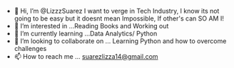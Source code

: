 - 👋 Hi, I’m @LizzzSuarez I want to verge in Tech Industry, I know its not going to be easy but it doesnt mean Impossible, If other's can SO AM I!
- 👀 I’m interested in ...Reading Books and Working out
- 🌱 I’m currently learning ...Data Analytics/ Python
- 💞️ I’m looking to collaborate on ... Learning Python and how to overcome challenges
- 📫 How to reach me ... suarezlizza14@gmail.com

<!---
LizzzSuarez/LizzzSuarez is a ✨ special ✨ repository because its `README.md` (this file) appears on your GitHub profile.
You can click the Preview link to take a look at your changes.
--->
